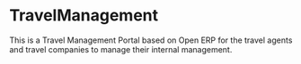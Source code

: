 TravelManagement
================

This is a Travel Management Portal based on Open ERP for the travel agents and travel companies to manage their internal management.
